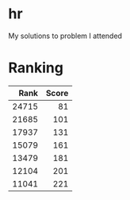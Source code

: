 hr
==

My solutions to problem I attended

Ranking
===

| Rank  | Score |
| -----:| -----:|
|  24715| 81 |
|21685|101|
|17937|131|
|15079|161|
|13479|181|
|12104|201|
|11041|221|

